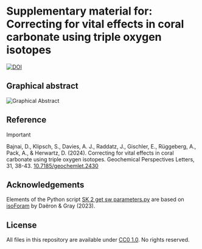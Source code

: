 # Supplementary material for:</br>Correcting for vital effects in coral carbonate using triple oxygen isotopes
[![DOI](https://zenodo.org/badge/DOI/10.5281/zenodo.11277154.svg)](https://doi.org/10.5281/zenodo.11277154)

## Graphical abstract
![Graphical Abstract](./SK%20Graphical%20Abstract.png)

## Reference
>[!IMPORTANT]
>Bajnai, D., Klipsch, S., Davies, A. J., Raddatz, J., Gischler, E., Rüggeberg, A., Pack, A., & Herwartz, D. (2024). Correcting for vital effects in coral carbonate using triple oxygen isotopes. Geochemical Perspectives Letters, 31, 38-43. [10.7185/geochemlet.2430](https://doi.org/10.7185/geochemlet.2430)

## Acknowledgements
Elements of the Python script [SK 2 get sw parameters.py](./SK%2%get%sw%parameters.py) are based on [isoForam](https://github.com/mdaeron/isoForam) by Daëron & Gray (2023).

## License
All files in this repository are available under [CC0 1.0](LICENSE). No rights reserved.